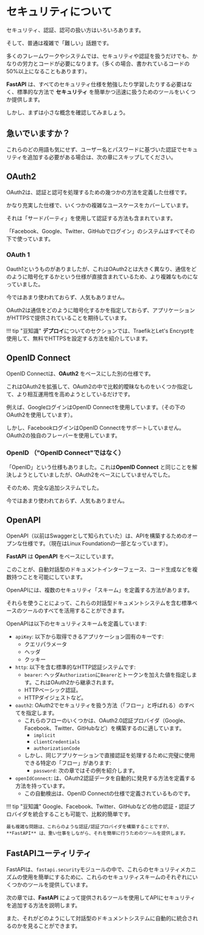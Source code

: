 # セキュリティについて

セキュリティ、認証、認可の扱い方はいろいろあります。

そして、普通は複雑で「難しい」話題です。

多くのフレームワークやシステムでは、セキュリティや認証を扱うだけでも、かなりの労力とコードが必要になります。（多くの場合、書かれているコードの50%以上になることもあります）。

**FastAPI** は、すべてのセキュリティ仕様を勉強したり学習したりする必要はなく、標準的な方法で **セキュリティ** を簡単かつ迅速に扱うためのツールをいくつか提供します。

しかし、まずは小さな概念を確認してみましょう。

## 急いでいますか？

これらのどの用語も気にせず、ユーザー名とパスワードに基づいた認証でセキュリティを追加する必要がある場合は、次の章にスキップしてください。

## OAuth2

OAuth2は、認証と認可を処理するための幾つかの方法を定義した仕様です。

かなり充実した仕様で、いくつかの複雑なユースケースをカバーしています。

それは「サードパーティ」を使用して認証する方法も含まれています。

「Facebook、Google、Twitter、GitHubでログイン」のシステムはすべてその下で使っています。

### OAuth 1

Oauth1というものがありましたが、これはOAuth2とは大きく異なり、通信をどのように暗号化するかという仕様が直接含まれているため、より複雑なものになっていました。

今ではあまり使われておらず、人気もありません。

OAuth2は通信をどのように暗号化するかを指定しておらず、アプリケーションがHTTPSで提供されていることを期待しています。

!!! tip "豆知識"
    **デプロイ**についてのセクションでは、TraefikとLet's Encryptを使用して、無料でHTTPSを設定する方法を紹介しています。


## OpenID Connect

OpenID Connectは、**OAuth2** をベースにした別の仕様です。

これはOAuth2を拡張して、OAuth2の中で比較的曖昧なものをいくつか指定して、より相互運用性を高めようとしているだけです。

例えば、GoogleログインはOpenID Connectを使用しています。（その下のOAuth2を使用しています）。

しかし、FacebookログインはOpenID Connectをサポートしていません。OAuth2の独自のフレーバーを使用しています。

### OpenID （"OpenID Connect"ではなく）

「OpenID」という仕様もありました。これは**OpenID Connect** と同じことを解決しようとしていましたが、OAuth2をベースにしていませんでした。

そのため、完全な追加システムでした。

今ではあまり使われておらず、人気もありません。

## OpenAPI

OpenAPI（以前はSwaggerとして知られていた）は、APIを構築するためのオープンな仕様です。（現在はLinux Foundationの一部となっています）。

**FastAPI** は **OpenAPI** をベースにしています。

このことが、自動対話型のドキュメントインターフェース、コード生成などを複数持つことを可能にしています。

OpenAPIには、複数のセキュリティ「スキーム」を定義する方法があります。

それらを使うことによって、これらの対話型ドキュメントシステムを含む標準ベースのツールのすべてを活用することができます。

OpenAPIは以下のセキュリティスキームを定義しています:

* `apiKey`: 以下から取得できるアプリケーション固有のキーです:
    * クエリパラメータ
    * ヘッダ
    * クッキー
* `http`: 以下を含む標準的なHTTP認証システムです:
    * `bearer`: ヘッダ`Authorization`に`Bearer`とトークンを加えた値を指定します。これはOAuth2から継承されます。
    * HTTPベーシック認証。
    * HTTPダイジェストなど。
* `oauth2`: OAuth2でセキュリティを扱う方法（「フロー」と呼ばれる）のすべてを指定します。
    * これらのフローのいくつかは、OAuth2.0認証プロバイダ（Google、Facebook、Twitter、GitHubなど）を構築するのに適しています。
        * `implicit`
        * `clientCredentials`
        * `authorizationCode`
    * しかし、同じアプリケーションで直接認証を処理するために完璧に使用できる特定の「フロー」があります:
        * `password`: 次の章ではその例を紹介します。
* `openIdConnect`: は、OAuth2認証データを自動的に発見する方法を定義する方法を持っています。
    * この自動検出は、OpenID Connectの仕様で定義されているものです。


!!! tip "豆知識"
    Google、Facebook、Twitter、GitHubなどの他の認証・認証プロバイダを統合することも可能で、比較的簡単です。

    最も複雑な問題は、これらのような認証/認証プロバイダを構築することですが、**FastAPI** は、重い仕事をしながら、それを簡単に行うためのツールを提供します。

## **FastAPI**ユーティリティ

FastAPIは、`fastapi.security`モジュールの中で、これらのセキュリティメカニズムの使用を簡単にするために、これらのセキュリティスキームのそれぞれにいくつかのツールを提供しています。

次の章では、**FastAPI** によって提供されるツールを使用してAPIにセキュリティを追加する方法を説明します。

また、それがどのようにして対話型のドキュメントシステムに自動的に統合されるのかを見ることができます。
